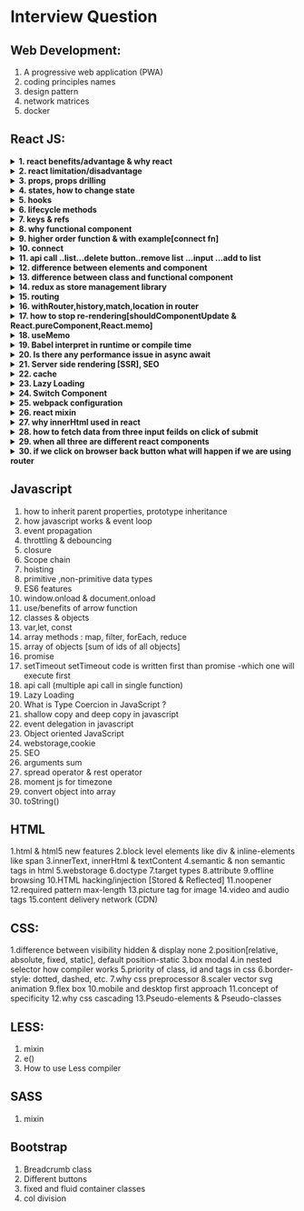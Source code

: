 # Interview Question
##	Web Development:
1.	A progressive web application (PWA)
2.	coding principles names
3.	design pattern 
4.	network matrices 
5. docker

## React JS:

<details><summary><b>1. react benefits/advantage & why react</b></summary>
React offers several benefits:

`Virtual DOM`: React uses a virtual DOM, which reduces the need to directly
manipulate the actual DOM, resulting in better performance.
`Reusable Components`: Components are modular and can be reused, making code
more maintainable.
`Declarative Syntax`: React code is more readable and easier to understand due to its
declarative nature.
`One-way Data Binding`: React follows a unidirectional data flow, making it predictable
and easier to understand.
`React Native`: Ability to build mobile applications using the same React concepts.

```js
// Simple React Component 
class MyComponent extends React.Component {
render() { 
    return <div>Hello, {this.props.name}</div>; 
} }
```
</details>

<details>
<summary><b>2. react limitation/disadvantage</b></summary>

there is some limit
</details>

<details><summary><b>3. props, props drilling</b></summary>
Answer
</details>
<details><summary><b>4. states, how to change state</b></summary>
Answer
</details>
<details><summary><b>5. hooks</b></summary>
Answer
</details>
<details><summary><b>6. lifecycle methods</b></summary>
Answer
</details>
<details><summary><b>7. keys & refs</b></summary>
Answer
</details>
<details><summary><b>8. why functional component</b></summary>
Answer
</details>
<details><summary><b>9. higher order function & with example[connect fn]</b></summary>
Answer
</details>
<details><summary><b>10. connect</b></summary>
Answer
</details>
<details><summary><b>11. api call ..list...delete button..remove list ...input ...add to list</b></summary>
Answer
</details>
<details><summary><b>12. difference between elements and component</b></summary>
Answer
</details>
<details><summary><b>13. difference between class and functional component</b></summary>
Answer
</details>
<details><summary><b>14. redux as store management library</b></summary>
Answer
</details>
<details><summary><b>15. routing</b></summary>
Answer
</details>
<details><summary><b>16. withRouter,history,match,location in router</b></summary>
Answer
</details>
<details><summary><b>17. how to stop re-rendering[shouldComponentUpdate & React.pureComponent,React.memo]</b></summary>
Answer
</details>
<details><summary><b>18. useMemo</b></summary>
Answer
</details>
<details><summary><b>19. Babel interpret in runtime or compile time</b></summary>
Answer
</details>
<details><summary><b>20. Is there any performance issue in async await</b></summary>
Answer
</details>
<details><summary><b>21. Server side rendering [SSR], SEO </b></summary>
Answer
</details>
<details><summary><b>22. cache</b></summary>
Answer
</details>
<details><summary><b>23. Lazy Loading</b></summary>
Answer
</details>
<details><summary><b>24. Switch Component</b></summary>
Answer
</details>
<details><summary><b>25. webpack configuration</b></summary>
Answer
</details>
<details><summary><b>26. react mixin</b></summary>
Answer
</details>
<details><summary><b>27. why innerHtml  used in react </b></summary>
Answer
</details>
<details><summary><b>28. how to fetch data from three input feilds on click of submit</b></summary>
Answer
</details>
<details><summary><b>29. when all three are different react components</b></summary>
Answer
</details>
<details><summary><b>30. if we click on browser back button what will happen if we are using router</b></summary>
Answer
</details>
		
## Javascript
1. how to inherit parent properties, prototype inheritance
2. how javascript works & event loop
3. event propagation
4. throttling & debouncing
5. closure
6. Scope chain
7. hoisting
8. primitive ,non-primitive data types
9. ES6 features
10. window.onload & document.onload
11. use/benefits of arrow function
12. classes & objects
13. var,let, const
14. array methods : map, filter, forEach, reduce
15. array of objects [sum of ids of all objects]
16. promise
17. setTimeout setTimeout code is written first than promise -which one will execute first
19. api call (multiple api call in single function)
20. Lazy Loading
21. What is Type Coercion in JavaScript ?
22. shallow copy and deep copy in javascript
23. event delegation in javascript
24. Object oriented JavaScript
25. webstorage,cookie
26. SEO
27. arguments sum
28. spread operator & rest operator
29. moment js for timezone
30. convert object into array
31. toString()

## HTML
1.html & html5 new features
2.block level elements like div & inline-elements like span
3.innerText, innerHtml & textContent
4.semantic & non semantic tags in html
5.webstorage
6.doctype 
7.target types 
8.attribute
9.offline browsing
10.HTML hacking/injection [Stored & Reflected]
11.noopener
12.required pattern max-length
13.picture tag for image
14.video and audio tags
15.content delivery network (CDN)


## CSS:
1.difference between visibility hidden & display none
2.position[relative, absolute, fixed, static], default position-static
3.box modal
4.in nested selector how compiler works
5.priority of class, id and tags in css
6.border-style: dotted, dashed, etc.
7.why css preprocessor
8.scaler vector svg animation
9.flex box
10.mobile and desktop first approach
11.concept of specificity
12.why css cascading
13.Pseudo-elements & Pseudo-classes


## LESS:
1. mixin
2. e()
3. How to use Less compiler


## SASS
1. mixin


## Bootstrap
1. Breadcrumb class
2. Different buttons
3. fixed and fluid container classes
4. col division
<!--stackedit_data:
eyJoaXN0b3J5IjpbMjUzNDA1ODkzXX0=
-->